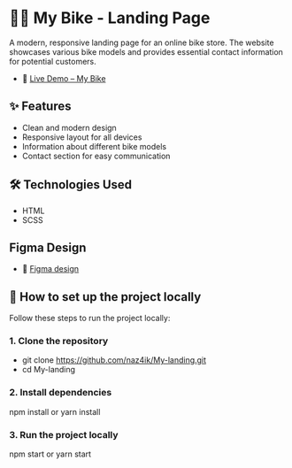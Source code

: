 # 🚴‍♂️ My Bike - Landing Page
A modern, responsive landing page for an online bike store. The website showcases various bike models and provides essential contact information for potential customers.
- 🔗 [Live Demo – My Bike](https://naz4ik.github.io/My-landing/)
## ✨ Features

- Clean and modern design
- Responsive layout for all devices
- Information about different bike models
- Contact section for easy communication

## 🛠️ Technologies Used

- HTML
- SCSS

## Figma Design

- 🔗 [Figma design](https://www.figma.com/design/NZQAIydtHo5QkINyGLHNcq/BIKE-New-Version)

## 🧩 How to set up the project locally

Follow these steps to run the project locally:

### 1. Clone the repository

- git clone https://github.com/naz4ik/My-landing.git
- cd My-landing

### 2. Install dependencies

npm install
or
yarn install

### 3. Run the project locally

npm start
or
yarn start

